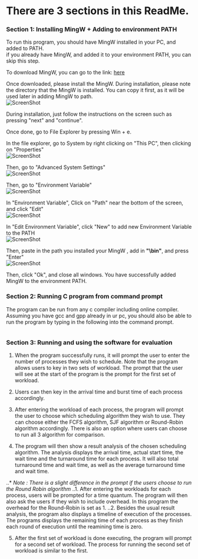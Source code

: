 # There are 3 sections in this ReadMe.

### Section 1: Installing MingW + Adding to environment PATH
To run this program, you should have MingW installed in your PC, and added to PATH. <br/>
if you already have MingW, and added it to your environment PATH, you can skip this step.

To download MingW, you can go to the link: [here](https://osdn.net/projects/mingw/downloads/68260/mingw-get-setup.exe/)


Once downloaded, please install the MingW.
During installation, please note the directory that the MingW is installed. 
You can copy it first, as it will be used later in adding MingW to path.<br/>
![ScreenShot](https://raw.githubusercontent.com/ChewBoonZhan/OS_Assignment/main/mingw_image/install_dir.PNG "Get installation directory")

During installation, just follow the instructions on the screen such as pressing "next" and "continue".<br/>

Once done, go to File Explorer by pressing Win + e.<br/>

In the file explorer, go to System by right clicking on "This PC", then clicking on "Properties"<br/>
![ScreenShot](https://raw.githubusercontent.com/ChewBoonZhan/OS_Assignment/main/mingw_image/system.PNG "Go to System")

Then, go to "Advanced System Settings"<br/>
![ScreenShot](https://raw.githubusercontent.com/ChewBoonZhan/OS_Assignment/main/mingw_image/advanced_settings.PNG "Go to Advanced System Settings")

Then, go to "Environment Variable"<br/>
![ScreenShot](https://raw.githubusercontent.com/ChewBoonZhan/OS_Assignment/main/mingw_image/environment_variable.PNG "Go to Environment Variable")


In "Environment Variable", Click on "Path" near the bottom of the screen, and click "Edit" <br/>
![ScreenShot](https://raw.githubusercontent.com/ChewBoonZhan/OS_Assignment/main/mingw_image/environment_path.PNG "Edit environment PATH")

In "Edit Environment Variable", click "New" to add new Environment Variable to the PATH <br/>
![ScreenShot](https://raw.githubusercontent.com/ChewBoonZhan/OS_Assignment/main/mingw_image/new_environment_path.PNG "Add new environment PATH")

Then, paste in the path you installed your MingW , add in **"\bin"**, and press "Enter" <br/>
![ScreenShot](https://raw.githubusercontent.com/ChewBoonZhan/OS_Assignment/main/mingw_image/add_mingw.PNG "Add MingW to path")

Then, click "Ok", and close all windows. You have successfully added MingW to the environment PATH.

### Section 2: Running C program from command prompt

The program can be run from any c compiler including online compiler. Assuming you have gcc and gpp already in ur pc, you should also be able to run the program by typing in the following into the command prompt.

```    gcc -o outputFileName code.c && outputFileName
```

### Section 3: Running and using the software for evaluation

1. When the program successfully runs, it will prompt the user to enter the number of processes they wish to schedule. Note that the program allows users to key in two sets of workload. The prompt that the user will see at the start of the program is the prompt for the first set of workload.

2. Users can then key in the arrival time and burst time of each process accordingly.

3. After entering the workload of each process, the program will prompt the user to choose which scheduling algorithm they wish to use. They can choose either the FCFS algorithm, SJF algorithm or Round-Robin algorithm accordingly. There is also an option where users can choose to run all 3 algorithm for comparison.

4. The program will then show a result analysis of the chosen scheduling algorithm. The analysis displays the arrival time, actual start time, the wait time and the turnaround time for each process. It will also total turnaround time and wait time, as well as the average turnaround time and wait time.

..* *Note : There is a slight difference in the prompt if the users choose to run the Round Robin algorithm*
..1. After entering the workloads for each process, users will be prompted for a time quantum. The program will then also ask the users if they wish to include overhead. In this program the overhead for the Round-Robin is set as 1.
..2. Besides the usual result analysis, the program also displays a timeline of execution of the processes. The programs displays the remaining time of each process as they finish each round of execution until the reamining time is zero.

5. After the first set of workload is done executing, the program will prompt for a second set of workload. The process for running the second set of workload is similar to the first. 


  
